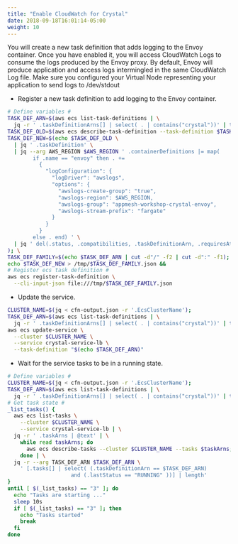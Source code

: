 ```yaml
---
title: "Enable CloudWatch for Crystal"
date: 2018-09-18T16:01:14-05:00
weight: 10
---
```


You will create a new task definition that adds logging to the Envoy container. Once you have enabled it, you will access CloudWatch Logs to consume the logs produced by the Envoy proxy. By default, Envoy will produce application and access logs intermingled in the same CloudWatch Log file. Make sure you configured your Virtual Node representing your application to send logs to /dev/stdout


* Register a new task definition to add logging to the Envoy container.

```bash
# Define variables #
TASK_DEF_ARN=$(aws ecs list-task-definitions | \
  jq -r ' .taskDefinitionArns[] | select( . | contains("crystal"))' | tail -1)
TASK_DEF_OLD=$(aws ecs describe-task-definition --task-definition $TASK_DEF_ARN);
TASK_DEF_NEW=$(echo $TASK_DEF_OLD \
  | jq ' .taskDefinition' \
  | jq --arg AWS_REGION $AWS_REGION ' .containerDefinitions |= map(
        if .name == "envoy" then . +=
          {
            "logConfiguration": {
              "logDriver": "awslogs",
              "options": {
                "awslogs-create-group": "true",
                "awslogs-region": $AWS_REGION,
                "awslogs-group": "appmesh-workshop-crystal-envoy",
                "awslogs-stream-prefix": "fargate"
              }
            }
          }
        else . end) ' \
  | jq ' del(.status, .compatibilities, .taskDefinitionArn, .requiresAttributes, .revision, .registeredBy, .registeredAt) '
); \
TASK_DEF_FAMILY=$(echo $TASK_DEF_ARN | cut -d"/" -f2 | cut -d":" -f1);
echo $TASK_DEF_NEW > /tmp/$TASK_DEF_FAMILY.json && 
# Register ecs task definition #
aws ecs register-task-definition \
  --cli-input-json file:///tmp/$TASK_DEF_FAMILY.json
```

* Update the service.

```bash
CLUSTER_NAME=$(jq < cfn-output.json -r '.EcsClusterName');
TASK_DEF_ARN=$(aws ecs list-task-definitions | \
  jq -r ' .taskDefinitionArns[] | select( . | contains("crystal"))' | tail -1)
aws ecs update-service \
  --cluster $CLUSTER_NAME \
  --service crystal-service-lb \
  --task-definition "$(echo $TASK_DEF_ARN)"
```

* Wait for the service tasks to be in a running state.

```bash
# Define variables #
CLUSTER_NAME=$(jq < cfn-output.json -r '.EcsClusterName');
TASK_DEF_ARN=$(aws ecs list-task-definitions | \
  jq -r ' .taskDefinitionArns[] | select( . | contains("crystal"))' | tail -1);
# Get task state #
_list_tasks() {
  aws ecs list-tasks \
    --cluster $CLUSTER_NAME \
    --service crystal-service-lb | \
  jq -r ' .taskArns | @text' | \
    while read taskArns; do 
      aws ecs describe-tasks --cluster $CLUSTER_NAME --tasks $taskArns;
    done | \
  jq -r --arg TASK_DEF_ARN $TASK_DEF_ARN \
    ' [.tasks[] | select( (.taskDefinitionArn == $TASK_DEF_ARN) 
                    and (.lastStatus == "RUNNING" ))] | length'
}
until [ $(_list_tasks) == "3" ]; do
  echo "Tasks are starting ..."
  sleep 10s
  if [ $(_list_tasks) == "3" ]; then
    echo "Tasks started"
    break
  fi
done
```